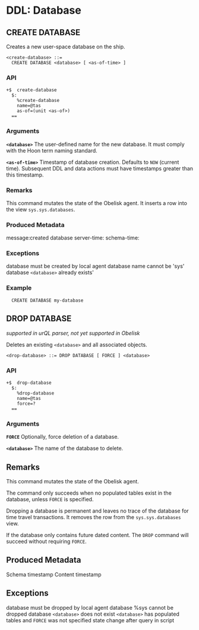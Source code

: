 # DDL: Database

## CREATE DATABASE

Creates a new user-space database on the ship.

```
<create-database> ::=
  CREATE DATABASE <database> [ <as-of-time> ]
```

### API
```
+$  create-database
  $:
    %create-database
    name=@tas
    as-of=(unit <as-of>)
  ==
```

### Arguments

**`<database>`**
The user-defined name for the new database. It must comply with the Hoon term naming standard. 

**`<as-of-time>`**
Timestamp of database creation. Defaults to `NOW` (current time). Subsequent DDL and data actions must have timestamps greater than this timestamp. 

### Remarks

This command mutates the state of the Obelisk agent. It inserts a row into the view `sys.sys.databases`.

### Produced Metadata

message:created database <name>
server-time: <timestamp>
schema-time: <timestamp>

### Exceptions

database must be created by local agent
database name cannot be 'sys'
database `<database>` already exists'

### Example
```
  CREATE DATABASE my-database
```

## DROP DATABASE

*supported in urQL parser, not yet supported in Obelisk*

Deletes an existing `<database>` and all associated objects.
```
<drop-database> ::= DROP DATABASE [ FORCE ] <database>
```

### API
```
+$  drop-database        
  $: 
    %drop-database
    name=@tas
    force=?
  ==
```

### Arguments

**`FORCE`**
Optionally, force deletion of a database.

**`<database>`**
The name of the database to delete.

## Remarks
This command mutates the state of the Obelisk agent.

The command only succeeds when no populated tables exist in the database, unless `FORCE` is specified.

Dropping a database is permanent and leaves no trace of the database for time travel transactions. It removes the row from the `sys.sys.databases` view.

If the database only contains future dated content. The `DROP` command will succeed without requiring `FORCE`.

## Produced Metadata
Schema timestamp
Content timestamp

## Exceptions
database must be dropped by local agent
database %sys cannot be dropped
database `<database>` does not exist
`<database>` has populated tables and `FORCE` was not specified
state change after query in script